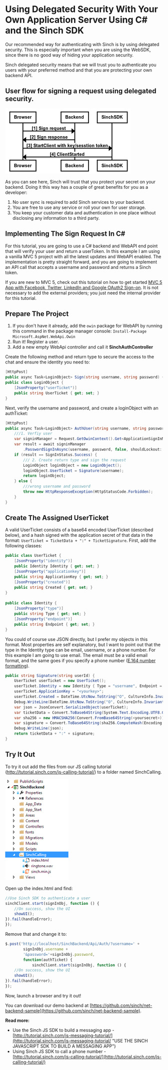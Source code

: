 # Using Delegated Security With Your Own Application Server Using C# and the Sinch SDK

Our recommended way for authenticating with Sinch is by using delegated security. This is especially important when you are using the WebSDK, since there is no good way of hiding your application security. 

Sinch delegated security means that we will trust you to authenticate you users with your preferred method and that you are protecting your own backend API.

## User flow for signing a request using delegated security.

![](images/render.png)

As you can see here, Sinch will trust that you protect your secret on your backend. Doing it this way has a couple of great benefits for you as a developer:

1. No user sync is required to add Sinch services to your backend.
2. You are free to use any service or roll your own for user storage. 
3. You keep your customer data and authentication in one place without disclosing any information to a third party.

## Implementing The Sign Request In C&#35;

For this tutorial, you are going to use a C# backend and WebAPI end point that will verify your user and return a userToken. In this example I am using a vanilla MVC 5 project with all the latest updates and WebAPI enabled. The implementation is pretty straight forward, and you are going to implement an API call that accepts a username and password and returns a Sinch token. 

If you are new to MVC 5, check out this tutorial on how to get started [MVC 5 App with Facebook, Twitter, LinkedIn and Google OAuth2 Sign-on](http://www.asp.net/mvc/tutorials/mvc-5/create-an-aspnet-mvc-5-app-with-facebook-and-google-oauth2-and-openid-sign-on). It is not necessary to add the external providers; you just need the internal provider for this tutorial.

## Prepare The Project

1.	If you don't have it already, add the `owin` package for WebAPI by running this command in the package manager console:
```Install-Package Microsoft.AspNet.WebApi.Owin```
2. Run it! Register a user. 
2. Add a new empty WebApi controller and call it **SinchAuthController**

Create the following method and return type to secure the access to the chat and ensure the identity you need to:
```csharp
[HttpPost]
public async Task<LoginObject> Sign(string username, string password) {}
public class LoginObject {
    [JsonProperty("userTicket")]
    public string UserTicket { get; set; }
}
```
Next, verify the username and password, and create a loginObject with an authTicket:

```csharp
[HttpPost]
public async Task<LoginObject> AuthUser(string username, string password) {
    ///1. Verfiy user
    var signinManager = Request.GetOwinContext().Get<ApplicationSignInManager>();
    var result = await signinManager
        .PasswordSignInAsync(username, password, false, shouldLockout: false);
    if (result == SignInStatus.Success) {
        /// 2. Create return type and sign the request
        LoginObject loginObject = new LoginObject();
        loginObject.UserTicket = Signature(username);
        return loginObject;
    } else {
        ///wrong username and password
        throw new HttpResponseException(HttpStatusCode.Forbidden);
    }
}
```

## Create The Assigned UserTicket

A valid UserTicket consists of a base64 encoded UserTicket (described below), and a hash signed with the application secret of that data in the format:
`UserTicket = TicketData + ":" + TicketSignature`. First, add the following classes: 

```csharp
public class UserTicket {
    [JsonProperty("identity")]
    public Identity Identity { get; set; }
    [JsonProperty("applicationkey")]
    public string ApplicationKey { get; set; }
    [JsonProperty("created")]
    public string Created { get; set; }
}

public class Identity {
    [JsonProperty("type")]
    public string Type { get; set; }
    [JsonProperty("endpoint")]
    public string Endpoint { get; set; }
}
```
You could of course use JSON directly, but I prefer my objects in this format. Most properties are self explanatory, but I want to point out that the type in the Identity type can be email, username, or a phone number. For this example I am going to use email. The email must be a valid email format, and the same goes if you specify a phone number ([E.164 number formatting](http://en.wikipedia.org/wiki/E.164)). 

```csharp
public string Signature(string userId) {
    UserTicket userTicket = new UserTicket();
    userTicket.Identity = new Identity { Type = "username", Endpoint = userId };
    userTicket.ApplicationKey = "<yourkey>";
    userTicket.Created = DateTime.UtcNow.ToString("O", CultureInfo.InvariantCulture);
    Debug.WriteLine(DateTime.UtcNow.ToString("O", CultureInfo.InvariantCulture));
    var json = JsonConvert.SerializeObject(userTicket);
    var ticketData = Convert.ToBase64String(System.Text.Encoding.UTF8.GetBytes(json));
    var sha256 = new HMACSHA256(Convert.FromBase64String(<yoursecret>));
    var signature = Convert.ToBase64String(sha256.ComputeHash(Encoding.UTF8.GetBytes(json)));
    Debug.WriteLine(json);
    return ticketData + ":" + signature;
}
```

## Try It Out

To try it out add the files from our JS calling tutorial (http://tutorial.sinch.com/js-calling-tutorial/) to a folder named SinchCalling. 

![](Images/addsinchcalling.PNG)

Open up the index.html and find: 
```javascript
//Use Sinch SDK to authenticate a user
sinchClient.start(signInObj, function () {
    //On success, show the UI
    showUI();
}).fail(handleError);
});
```
Remove that and change it to:
 
```javascript
$.post('http://localhost/SinchBackend/Api/Auth/?username=' + 
        signInObj.username + 
        '&password='+signInObj.password,
        function(authTicket) {
            sinchClient.start(signInObj, function () {
    //On success, show the UI
    showUI();
}).fail(handleError);
});
```
Now, launch a browser and try it out!

You can download our demo backend at [https://github.com/sinch/net-backend-sample](https://github.com/sinch/net-backend-sample).

**Read more:**

* Use the Sinch JS SDK to build a messaging app - [http://tutorial.sinch.com/js-messaging-tutorial/](http://tutorial.sinch.com/js-messaging-tutorial/ "USE THE SINCH JAVASCRIPT SDK TO BUILD A MESSAGING APP")
* Using Sinch JS SDK to call a phone number - [http://tutorial.sinch.com/js-calling-tutorial/](http://tutorial.sinch.com/js-calling-tutorial/)
